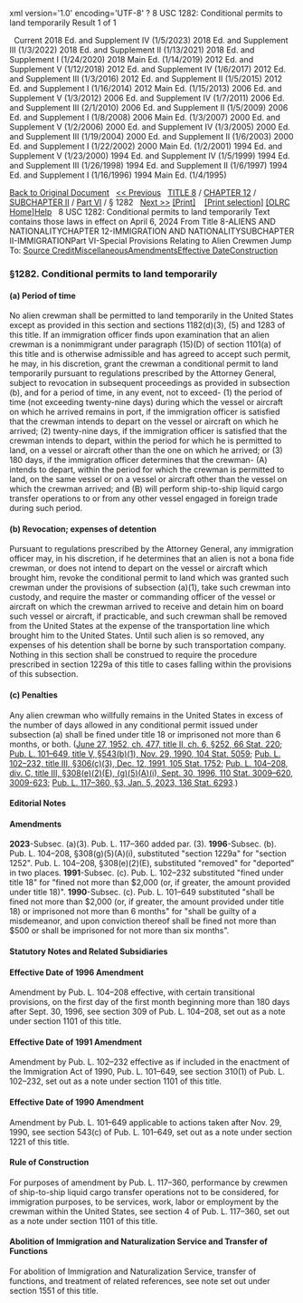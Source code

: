 xml version='1.0' encoding='UTF-8' ?
8 USC 1282: Conditional permits to land temporarily
 Result 1 of 1
 
  
  Current
2018 Ed. and Supplement IV (1/5/2023)
2018 Ed. and Supplement III (1/3/2022)
2018 Ed. and Supplement II (1/13/2021)
2018 Ed. and Supplement I (1/24/2020)
2018 Main Ed. (1/14/2019)
2012 Ed. and Supplement V (1/12/2018)
2012 Ed. and Supplement IV (1/6/2017)
2012 Ed. and Supplement III (1/3/2016)
2012 Ed. and Supplement II (1/5/2015)
2012 Ed. and Supplement I (1/16/2014)
2012 Main Ed. (1/15/2013)
2006 Ed. and Supplement V (1/3/2012)
2006 Ed. and Supplement IV (1/7/2011)
2006 Ed. and Supplement III (2/1/2010)
2006 Ed. and Supplement II (1/5/2009)
2006 Ed. and Supplement I (1/8/2008)
2006 Main Ed. (1/3/2007)
2000 Ed. and Supplement V (1/2/2006)
2000 Ed. and Supplement IV (1/3/2005)
2000 Ed. and Supplement III (1/19/2004)
2000 Ed. and Supplement II (1/6/2003)
2000 Ed. and Supplement I (1/22/2002)
2000 Main Ed. (1/2/2001)
1994 Ed. and Supplement V (1/23/2000)
1994 Ed. and Supplement IV (1/5/1999)
1994 Ed. and Supplement III (1/26/1998)
1994 Ed. and Supplement II (1/6/1997)
1994 Ed. and Supplement I (1/16/1996)
1994 Main Ed. (1/4/1995)
  
 
  
[Back to Original Document](/view.xhtml;jsessionid=3F9524F1C528B36D04381CE6DA6E8641)
 
[<< Previous](#)
  
 [TITLE 8](/view.xhtml;jsessionid=3F9524F1C528B36D04381CE6DA6E8641?req=granuleid%3AUSC-prelim-title8&saved=%7CZ3JhbnVsZWlkOlVTQy1wcmVsaW0tdGl0bGU4LXNlY3Rpb24xMjgy%7C%7C%7C0%7Cfalse%7Cprelim&edition=prelim) / [CHAPTER 12](/view.xhtml;jsessionid=3F9524F1C528B36D04381CE6DA6E8641?req=granuleid%3AUSC-prelim-title8-chapter12&saved=%7CZ3JhbnVsZWlkOlVTQy1wcmVsaW0tdGl0bGU4LXNlY3Rpb24xMjgy%7C%7C%7C0%7Cfalse%7Cprelim&edition=prelim) / [SUBCHAPTER II](/view.xhtml;jsessionid=3F9524F1C528B36D04381CE6DA6E8641?req=granuleid%3AUSC-prelim-title8-chapter12-subchapter2&saved=%7CZ3JhbnVsZWlkOlVTQy1wcmVsaW0tdGl0bGU4LXNlY3Rpb24xMjgy%7C%7C%7C0%7Cfalse%7Cprelim&edition=prelim) / [Part VI](/view.xhtml;jsessionid=3F9524F1C528B36D04381CE6DA6E8641?req=granuleid%3AUSC-prelim-title8-chapter12-subchapter2-part6&saved=%7CZ3JhbnVsZWlkOlVTQy1wcmVsaW0tdGl0bGU4LXNlY3Rpb24xMjgy%7C%7C%7C0%7Cfalse%7Cprelim&edition=prelim) / § 1282
  
 [Next >>](#)
[[Print]](#)
   
 [[Print selection]](#)
[[OLRC Home]](/browse.xhtml;jsessionid=3F9524F1C528B36D04381CE6DA6E8641)[Help](/navHelp.xhtml;jsessionid=3F9524F1C528B36D04381CE6DA6E8641)
 
8 USC 1282: Conditional permits to land temporarily
Text contains those laws in effect on April 6, 2024
From Title 8-ALIENS AND NATIONALITYCHAPTER 12-IMMIGRATION AND NATIONALITYSUBCHAPTER II-IMMIGRATIONPart VI-Special Provisions Relating to Alien Crewmen
Jump To: [Source Credit](#sourcecredit)[Miscellaneous](#miscellaneous-note)[Amendments](#amendment-note)[Effective Date](#effectivedate-amendment-note)[Construction](#construction-note)
### §1282. Conditional permits to land temporarily
#### (a) Period of time
No alien crewman shall be permitted to land temporarily in the United States except as provided in this section and sections 1182(d)(3), (5) and 1283 of this title. If an immigration officer finds upon examination that an alien crewman is a nonimmigrant under paragraph (15)(D) of section 1101(a) of this title and is otherwise admissible and has agreed to accept such permit, he may, in his discretion, grant the crewman a conditional permit to land temporarily pursuant to regulations prescribed by the Attorney General, subject to revocation in subsequent proceedings as provided in subsection (b), and for a period of time, in any event, not to exceed-
(1) the period of time (not exceeding twenty-nine days) during which the vessel or aircraft on which he arrived remains in port, if the immigration officer is satisfied that the crewman intends to depart on the vessel or aircraft on which he arrived;
(2) twenty-nine days, if the immigration officer is satisfied that the crewman intends to depart, within the period for which he is permitted to land, on a vessel or aircraft other than the one on which he arrived; or
(3) 180 days, if the immigration officer determines that the crewman-
(A) intends to depart, within the period for which the crewman is permitted to land, on the same vessel or on a vessel or aircraft other than the vessel on which the crewman arrived; and
(B) will perform ship-to-ship liquid cargo transfer operations to or from any other vessel engaged in foreign trade during such period.
#### (b) Revocation; expenses of detention
Pursuant to regulations prescribed by the Attorney General, any immigration officer may, in his discretion, if he determines that an alien is not a bona fide crewman, or does not intend to depart on the vessel or aircraft which brought him, revoke the conditional permit to land which was granted such crewman under the provisions of subsection (a)(1), take such crewman into custody, and require the master or commanding officer of the vessel or aircraft on which the crewman arrived to receive and detain him on board such vessel or aircraft, if practicable, and such crewman shall be removed from the United States at the expense of the transportation line which brought him to the United States. Until such alien is so removed, any expenses of his detention shall be borne by such transportation company. Nothing in this section shall be construed to require the procedure prescribed in section 1229a of this title to cases falling within the provisions of this subsection.
#### (c) Penalties
Any alien crewman who willfully remains in the United States in excess of the number of days allowed in any conditional permit issued under subsection (a) shall be fined under title 18 or imprisoned not more than 6 months, or both.
([June 27, 1952, ch. 477, title II, ch. 6, §252, 66 Stat. 220](/statviewer.htm?volume=66&page=220); [Pub. L. 101–649, title V, §543(b)(1), Nov. 29, 1990, 104 Stat. 5059](/statviewer.htm?volume=104&page=5059); [Pub. L. 102–232, title III, §306(c)(3), Dec. 12, 1991, 105 Stat. 1752](/statviewer.htm?volume=105&page=1752); [Pub. L. 104–208, div. C, title III, §308(e)(2)(E), (g)(5)(A)(i), Sept. 30, 1996, 110 Stat. 3009–620](/statviewer.htm?volume=110&page=3009-620), [3009-623](/statviewer.htm?volume=110&page=3009-623); [Pub. L. 117–360, §3, Jan. 5, 2023, 136 Stat. 6293](/statviewer.htm?volume=136&page=6293).)
  
#### **Editorial Notes**
#### Amendments
**2023**-Subsec. (a)(3). Pub. L. 117–360 added par. (3).
**1996**-Subsec. (b). Pub. L. 104–208, §308(g)(5)(A)(i), substituted "section 1229a" for "section 1252".
Pub. L. 104–208, §308(e)(2)(E), substituted "removed" for "deported" in two places.
**1991**-Subsec. (c). Pub. L. 102–232 substituted "fined under title 18" for "fined not more than $2,000 (or, if greater, the amount provided under title 18)".
**1990**-Subsec. (c). Pub. L. 101–649 substituted "shall be fined not more than $2,000 (or, if greater, the amount provided under title 18) or imprisoned not more than 6 months" for "shall be guilty of a misdemeanor, and upon conviction thereof shall be fined not more than $500 or shall be imprisoned for not more than six months".
  
#### **Statutory Notes and Related Subsidiaries**
#### Effective Date of 1996 Amendment
Amendment by Pub. L. 104–208 effective, with certain transitional provisions, on the first day of the first month beginning more than 180 days after Sept. 30, 1996, see section 309 of Pub. L. 104–208, set out as a note under section 1101 of this title.
#### Effective Date of 1991 Amendment
Amendment by Pub. L. 102–232 effective as if included in the enactment of the Immigration Act of 1990, Pub. L. 101–649, see section 310(1) of Pub. L. 102–232, set out as a note under section 1101 of this title.
#### Effective Date of 1990 Amendment
Amendment by Pub. L. 101–649 applicable to actions taken after Nov. 29, 1990, see section 543(c) of Pub. L. 101–649, set out as a note under section 1221 of this title.
#### Rule of Construction
For purposes of amendment by Pub. L. 117–360, performance by crewmen of ship-to-ship liquid cargo transfer operations not to be considered, for immigration purposes, to be services, work, labor or employment by the crewman within the United States, see section 4 of Pub. L. 117–360, set out as a note under section 1101 of this title.
#### Abolition of Immigration and Naturalization Service and Transfer of Functions
For abolition of Immigration and Naturalization Service, transfer of functions, and treatment of related references, see note set out under section 1551 of this title.
